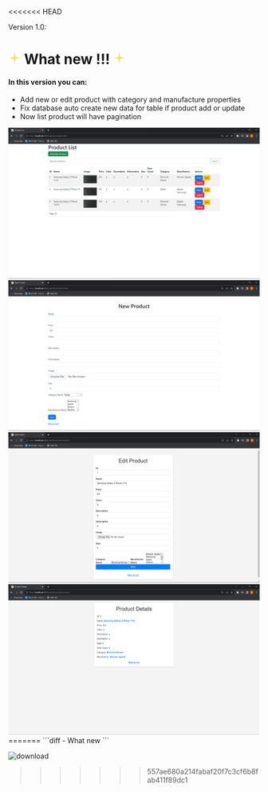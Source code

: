 <<<<<<< HEAD
<p>Version 1.0:</p>
<h1><img src="star.png" width="25"> What new !!! <img src="star.png" width="25"> </h1>
<h4>In this version you can:</h4>
<ul>
    <li>Add new or edit product with category and manufacture properties</li>
    <li>Fix database auto create new data for table if product add or update</li>
    <li>Now list product will have pagination</li>
</ul>
<img src="img.png">
<img src="img_1.png">
<img src="img_2.png">
<img src="img_3.png">
=======
```diff
  - What new
```



![download](https://github.com/mateo1110/project-final-java/assets/125286142/40e00dfd-3c3d-4065-88b1-2075d4f7fcde)
>>>>>>> 557ae680a214fabaf20f7c3cf6b8fab411f89dc1

